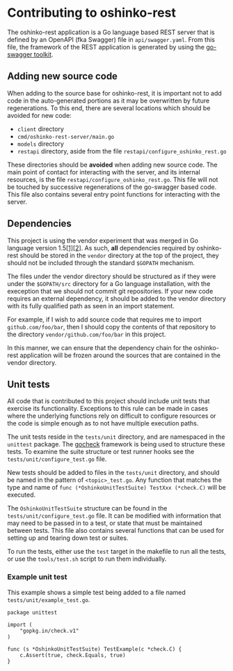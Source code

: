# Contributing to oshinko-rest

The oshinko-rest application is a Go language based REST server that is
defined by an OpenAPI (fka Swagger) file in `api/swagger.yaml`. From this
file, the framework of the REST application is generated by using the
[go-swagger toolkit](https://github.com/go-swagger/go-swagger).

## Adding new source code

When adding to the source base for oshinko-rest, it is important not to add
code in the auto-generated portions as it may be overwritten by future
regenerations. To this end, there are several locations which should be
avoided for new code:

* `client` directory
* `cmd/oshinko-rest-server/main.go`
* `models` directory
* `restapi` directory, aside from the file `restapi/configure_oshinko_rest.go`

These directories should be **avoided** when adding new source code. The
main point of contact for interacting with the server, and its internal
resources, is the file `restapi/configure_oshinko_rest.go`. This file will
not be touched by successive regenerations of the go-swagger based code. This
file also contains several entry point functions for interacting with the
server.

## Dependencies

This project is using the vendor experiment that was merged in Go language
version 1.5[[1]][ref1][[2]][ref2]. As such, **all** dependencies required by
oshinko-rest should be stored in the `vendor` directory at the top of the
project, they should not be included through the standard `$GOPATH`
mechanism.

The files under the vendor directory should be structured as if they were
under the `$GOPATH/src` directory for a Go language installation, with the
exeception that we should not commit git repositories. If your new code
requires an external dependency, it should be added to the vendor directory
with its fully qualified path as seen in an import statement.

For example, if I wish to add source code that requires me to import
`github.com/foo/bar`, then I should copy the contents of that repository
to the directory `vendor/github.com/foo/bar` in this project.

In this manner, we can ensure that the dependency chain for the oshinko-rest
application will be frozen around the sources that are contained in the
vendor directory.

## Unit tests

All code that is contributed to this project should include unit tests that
exercise its functionality. Exceptions to this rule can be made in cases
where the underlying functions rely on difficult to configure resources or
the code is simple enough as to not have multiple execution paths.

The unit tests reside in the `tests/unit` directory, and are namespaced in
the `unittest` package. The [gocheck](http://labix.org/gocheck) framework is
being used to structure these tests. To examine the suite structure or
test runner hooks see the `tests/unit/configure_test.go` file.

New tests should be added to files in the `tests/unit` directory, and should
be named in the pattern of `<topic>_test.go`. Any function that matches
the type and name of `func (*OshinkoUnitTestSuite) TestXxx (*check.C)` will
be executed.

The `OshinkoUnitTestSuite` structure can be found in the
`tests/unit/configure_test.go` file. It can be modified with information
that may need to be passed in to a test, or state that must be maintained
between tests. This file also contains several functions that can be used
for setting up and tearing down test or suites.

To run the tests, either use the `test` target in the makefile to run all
the tests, or use the `tools/test.sh` script to run them individually.

### Example unit test

This example shows a simple test being added to a file named
`tests/unit/example_test.go`.

```
package unittest

import (
	"gopkg.in/check.v1"
)

func (s *OshinkoUnitTestSuite) TestExample(c *check.C) {
    c.Assert(true, check.Equals, true)
}
```

[ref1]: https://github.com/golang/go/commit/183cc0cd41f06f83cb7a2490a499e3f9101befff
[ref2]: https://blog.gopheracademy.com/advent-2015/vendor-folder/
